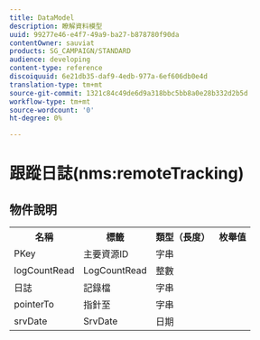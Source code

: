 ```yaml
---
title: DataModel
description: 瞭解資料模型
uuid: 99277e46-e4f7-49a9-ba27-b878780f90da
contentOwner: sauviat
products: SG_CAMPAIGN/STANDARD
audience: developing
content-type: reference
discoiquuid: 6e21db35-daf9-4edb-977a-6ef606db0e4d
translation-type: tm+mt
source-git-commit: 1321c84c49de6d9a318bbc5bb8a0e28b332d2b5d
workflow-type: tm+mt
source-wordcount: '0'
ht-degree: 0%

---
```



# 跟蹤日誌(nms:remoteTracking)

## 物件說明

<table>
               <tr>
                  <th>名稱</th>
                  <th>標籤</th>
                  <th>類型（長度）</th>
                  <th>枚舉值</th>
               </tr>
               <tr>
                  <td>PKey</td>
                  <td>主要資源ID</td>
                  <td>字串 </td>
                  <td> </td>
               </tr>
               <tr>
                  <td>logCountRead</td>
                  <td>LogCountRead</td>
                  <td>整數 </td>
                  <td> </td>
               </tr>
               <tr>
                  <td>日誌</td>
                  <td>記錄檔</td>
                  <td>字串 </td>
                  <td> </td>
               </tr>
               <tr>
                  <td>pointerTo</td>
                  <td>指針至</td>
                  <td>字串 </td>
                  <td> </td>
               </tr>
               <tr>
                  <td>srvDate</td>
                  <td>SrvDate</td>
                  <td>日期 </td>
                  <td> </td>
               </tr>
            </table>